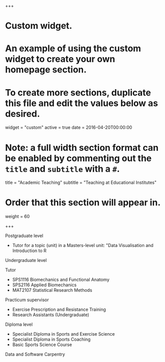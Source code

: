 +++
# Custom widget.
# An example of using the custom widget to create your own homepage section.
# To create more sections, duplicate this file and edit the values below as desired.
widget = "custom"
active = true
date = 2016-04-20T00:00:00

# Note: a full width section format can be enabled by commenting out the `title` and `subtitle` with a `#`.
title = "Academic Teaching"
subtitle = "Teaching at Educational Institutes"

# Order that this section will appear in.
weight = 60

+++

Postgraduate level

* Tutor for a topic (unit) in a Masters-level unit: "Data Visualisation and Introduction to R

Undergraduate level

Tutor

* SPS1116 Biomechanics and Functional Anatomy
* SPS2116 Applied Biomechanics
* MAT2107 Statistical Research Methods

Practicum supervisor 

* Exercise Prescription and Resistance Training
* Research Assistants (Undergraduate) 


Diploma level 

* Specialist Diploma in Sports and Exercise Science
* Specialist Diploma in Sports Coaching
* Basic Sports Science Course

Data and Software Carpentry

